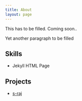 ```yaml
---
title: About
layout: page
---
```



<p>This has to be filled. Coming soon..</p>

<p>Yet another paragraph to be filled</p>

<h2>Skills</h2>

<ul class="skill-list">
	<li>Jekyll HTML Page</li>
</ul>

<h2>Projects</h2>

<ul>
	<li><a href="https://github.com/">s-raj</a></li>
</ul>
